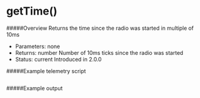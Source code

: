 # getTime()

#####Overview
Returns the time since the radio was started in multiple of 10ms

 - Parameters: none
 - Returns: number Number of 10ms ticks since the radio was started
 - Status: current Introduced in 2.0.0

#####Example telemetry script

```lua

```


#####Example output